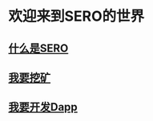 # 欢迎来到SERO的世界



## [什么是SERO](file=http://wiki.sero.cash/zh/index.html?file=home-Home)



## [我要挖矿](file=http://wiki.sero.cash/zh/index.html?file=Start/from-the-binary-package)



## [我要开发Dapp](file=http://wiki.sero.cash/zh/index.html?file=Tutorial/principle-of-anonymous-token)

